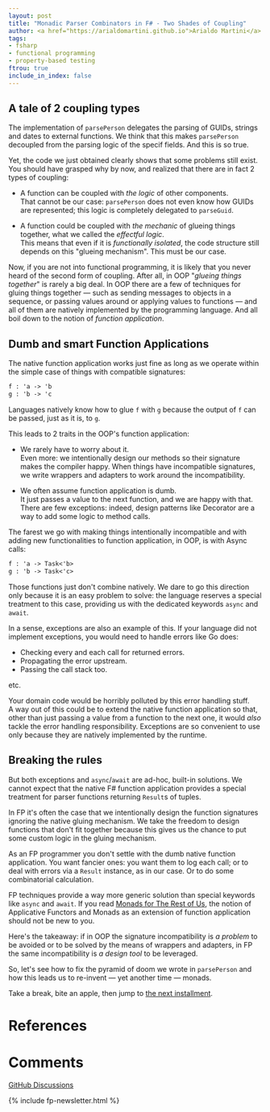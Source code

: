```yaml
---
layout: post
title: "Monadic Parser Combinators in F# - Two Shades of Coupling"
author: <a href="https://arialdomartini.github.io">Arialdo Martini</a>
tags:
- fsharp
- functional programming
- property-based testing
ftrou: true
include_in_index: false
---
```


## A tale of 2 coupling types 

The implementation of `parsePerson` delegates the parsing of GUIDs,
strings and dates to external functions. We think that this makes
`parsePerson` decoupled from the parsing logic of the specif
fields. And this is so true.

Yet, the code we just obtained clearly shows that some problems still
exist. You should have grasped why by now, and realized that there are
in fact 2 types of coupling:

- A function can be coupled with *the logic* of other components.  
That cannot be our case: `parsePerson` does not even know how GUIDs
are represented; this logic is completely delegated to `parseGuid`.

- A function could be coupled with *the mechanic* of glueing things
  together, what we called the *effectful logic*.  
  This means that even if it is *functionally isolated*, the code
  structure still depends on this "glueing mechanism". This must be
  our case.
  

Now, if you are not into functional programming, it is likely that you
never heard of the second form of coupling. After all, in OOP
"*glueing things together*" is rarely a big deal. In OOP there are a
few of techniques for gluing things together &mdash; such as sending
messages to objects in a sequence, or passing values around or
applying values to functions &mdash; and all of them are natively
implemented by the programming language. And all boil down to the
notion of *function application*.

## Dumb and smart Function Applications

The native function application works just fine as long as we operate
within the simple case of things with compatible signatures:

```fsharp
f : 'a -> 'b
g : 'b -> 'c
```

Languages natively know how to glue `f` with `g` because the output of
`f` can be passed, just as it is, to `g`.

This leads to 2 traits in the OOP's function application:

- We rarely have to worry about it.  
  Even more: we intentionally design our methods so their signature
  makes the compiler happy. When things have incompatible signatures,
  we write wrappers and adapters to work around the incompatibility.

- We often assume function application is dumb.  
  It just passes a value to the next function, and we are happy with
  that. There are few exceptions: indeed, design patterns like
  Decorator are a way to add some logic to method calls.


The farest we go with making things intentionally incompatible and
with adding new functionalities to function application, in OOP, is
with Async calls:


```fsharp
f : 'a -> Task<'b>
g : 'b -> Task<'c>
```

Those functions just don't combine natively. We dare to go this
direction only because it is an easy problem to solve: the language
reserves a special treatment to this case, providing us with the
dedicated keywords `async` and `await`.

In a sense, exceptions are also an example of this. If your language
did not implement exceptions, you would need to handle errors like Go
does:

- Checking every and each call for returned errors.
- Propagating the error upstream.
- Passing the call stack too.

etc.

Your domain code would be horribly polluted by this error handling stuff.  
A way out of this could be to extend the native function application
so that, other than just passing a value from a function to the next
one, it would *also* tackle the error handling
responsibility. Exceptions are so convenient to use only because they
are natively implemented by the runtime.

## Breaking the rules

But both exceptions and `async`/`await` are ad-hoc, built-in
solutions. We cannot expect that the native F# function application provides a special treatment for parser functions returning `Result`s of tuples.  

In FP it's often the case that we intentionally design the function
signatures ignoring the native gluing mechanism. We take the freedom
to design functions that don't fit together because this gives us the
chance to put some custom logic in the gluing mechanism. 

As an FP programmer you don't settle with the dumb native function
application. You want fancier ones: you want them to log each call; or to deal with errors via a `Result` instance, as in our case. Or to do some combinatorial calculation.  

FP techniques provide a way more generic solution than special
keywords like `async` and `await`.  If you read [Monads for The Rest
of Us](/monads-for-the-rest-of-us), the notion of Applicative Functors
and Monads as an extension of function application should not be new
to you.

Here's the takeaway: if in OOP the signature incompatibility is *a
problem* to be avoided or to be solved by the means of wrappers and
adapters, in FP the same incompatibility is *a design tool* to be
leveraged.

So, let's see how to fix the pyramid of doom we wrote in `parsePerson`
and how this leads us to re-invent &mdash; yet another time &mdash;
monads.

Take a break, bite an apple, then jump to [the next installment](/monadic-parser-combinators-4).

# References


# Comments
[GitHub Discussions](https://github.com/arialdomartini/arialdomartini.github.io/discussions/33)



{% include fp-newsletter.html %}
